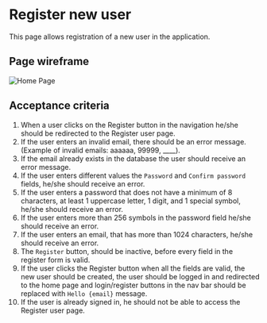 # Register new user

This page allows registration of a new user in the application.

## Page wireframe

![Home Page](../assets/register.png)

## Acceptance criteria

1. When a user clicks on the Register button in the navigation he/she should be redirected to the Register user page.
1. If the user enters an invalid email, there should be an error message. (Example of invalid emails: aaaaaa, 99999, ____).
1. If the email already exists in the database the user should receive an error message.
1. If the user enters different values the `Password` and `Confirm password` fields, he/she should receive an error.
1. If the user enters a password that does not have a minimum of 8 characters, at least 1 uppercase letter, 1 digit, and 1 special symbol, he/she should receive an error.
1. If the user enters more than 256 symbols in the password field he/she should receive an error.
1. If the user enters an email, that has more than 1024 characters, he/she should receive an error.
1. The `Register` button, should be inactive, before every field in the register form is valid.
1. If the user clicks the Register button when all the fields are valid, the new user should be created, the user should be logged in and redirected to the home page and login/register buttons in the nav bar should be replaced with `Hello {email}` message.
1. If the user is already signed in, he should not be able to access the Register user page.
